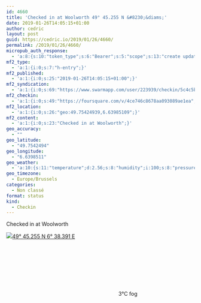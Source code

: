 ```yaml
---
id: 4660
title: 'Checked in at Woolworth 49° 45.255 N &#8230;&diams;'
date: 2019-01-26T14:05:15+01:00
author: cedric
layout: post
guid: https://cedric.io/2019/01/26/4660/
permalink: /2019/01/26/4660/
micropub_auth_response:
  - 'a:8:{s:10:"token_type";s:6:"Bearer";s:5:"scope";s:13:"create update";s:2:"me";s:18:"https://cedric.io/";s:9:"issued_by";s:45:"https://cedric.io/wp-json/indieauth/1.0/token";s:9:"client_id";s:27:"https://ownyourswarm.p3k.io";s:9:"issued_at";i:1542614471;s:4:"user";i:1;s:13:"last_accessed";i:1548507935;}'
mf2_type:
  - 'a:1:{i:0;s:7:"h-entry";}'
mf2_published:
  - 'a:1:{i:0;s:25:"2019-01-26T14:05:15+01:00";}'
mf2_syndication:
  - 'a:1:{i:0;s:69:"https://www.swarmapp.com/user/223939/checkin/5c4c5b0b8b98fd002c31dce5";}'
mf2_checkin:
  - 'a:1:{i:0;s:49:"https://foursquare.com/v/4ce746c8678aa093089ae1ea";}'
mf2_location:
  - 'a:1:{i:0;s:26:"geo:49.75424939,6.63985109";}'
mf2_content:
  - 'a:1:{i:0;s:23:"Checked in at Woolworth";}'
geo_accuracy:
  - ""
geo_latitude:
  - "49.7542494"
geo_longitude:
  - "6.6398511"
geo_weather:
  - 'a:10:{s:11:"temperature";d:2.56;s:8:"humidity";i:100;s:8:"pressure";i:1007;s:10:"cloudiness";i:75;s:4:"wind";a:2:{s:5:"speed";d:7.2;s:6:"degree";i:270;}s:7:"summary";s:3:"fog";s:4:"icon";s:6:"wi-fog";s:10:"visibility";i:2500;s:7:"sunrise";s:25:"2019-01-26T08:14:13+01:00";s:6:"sunset";s:25:"2019-01-26T17:17:35+01:00";}'
geo_timezone:
  - Europe/Brussels
categories:
  - Non classé
format: status
kind:
  - Checkin
---
```

Checked in at Woolworth

<p class="sloc-display">
  <img class="icon-location" aria-label="Location: " aria-hidden="true" src="https://cedric.io/wp-content/plugins/simple-location/location.svg" /><span class="p-location"><data class="p-latitude" value="49.754249"></data><data class="p-longitude" value="6.639851"></data><a href="https://www.openstreetmap.org/?mlat=49.7542494&mlon=6.6398511#map=13/49.7542494/6.6398511">49° 45.255 N 6° 38.391 E</a></span><br /><span aria-label="fog" title="fog" ><svg class="svg-icon svg-wi-fog" aria-hidden="true"><use xlink:href="https://cedric.io/wp-content/plugins/simple-location/weather-icons.svg#wi-fog"></use></svg></span><span class="p-temperature">3&deg;C</span>&nbsp;fog
</p>